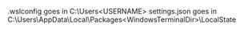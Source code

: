 .wslconfig goes in C:\Users\<USERNAME\>
settings.json goes in C:\Users\AppData\Local\Packages\<WindowsTerminalDir\>\LocalState
